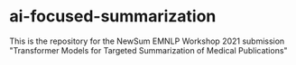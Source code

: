 # ai-focused-summarization
This is the repository for the NewSum EMNLP Workshop 2021 submission "Transformer Models for Targeted Summarization of Medical Publications" 
